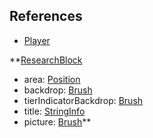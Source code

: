 ## References
  * [Player](RebellionPlayer.md)

**[ResearchBlock](RebellionResearchBlock.md)
  * area: [Position](Position.md)
  * backdrop: [Brush](Brush.md)
  * tierIndicatorBackdrop: [Brush](Brush.md)
  * title: [StringInfo](StringInfo.md)
  * picture: [Brush](Brush.md)**
